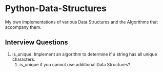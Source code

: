# Python-Data-Structures
My own implementations of various Data Structures and the Algorithms that accompany them.


## Interview Questions
1. is_unique: Implement an algorithm to determine if a string has all unique characters.
    1. is_unique if you cannot use additional Data Structures?
